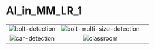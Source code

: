 # AI_in_MM_LR_1


||||
| :-----: | :-: | :-: |
| ![bolt-detection](preview/bolt-detection.gif)  | ![bolt-multi-size-detection](preview/bolt-multi-size-detection.gif)  |  |
| ![car-detection](preview/car-detection.gif)  | ![classroom](preview/classroom.gif)  |||
